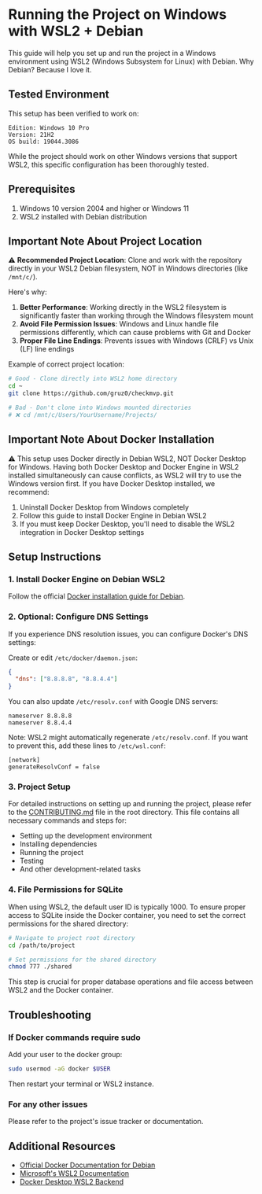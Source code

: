 # Running the Project on Windows with WSL2 + Debian

This guide will help you set up and run the project in a Windows environment using WSL2 (Windows Subsystem for Linux) with Debian. Why Debian? Because I love it.

## Tested Environment

This setup has been verified to work on:

```plaintext
Edition: Windows 10 Pro
Version: 21H2
OS build: 19044.3086
```

While the project should work on other Windows versions that support WSL2, this specific configuration has been thoroughly tested.

## Prerequisites

1. Windows 10 version 2004 and higher or Windows 11
2. WSL2 installed with Debian distribution

## Important Note About Project Location

⚠️ **Recommended Project Location**: Clone and work with the repository directly in your WSL2 Debian filesystem, NOT in Windows directories (like `/mnt/c/`).

Here's why:

1. **Better Performance**: Working directly in the WSL2 filesystem is significantly faster than working through the Windows filesystem mount
2. **Avoid File Permission Issues**: Windows and Linux handle file permissions differently, which can cause problems with Git and Docker
3. **Proper File Line Endings**: Prevents issues with Windows (CRLF) vs Unix (LF) line endings

Example of correct project location:

```bash
# Good - Clone directly into WSL2 home directory
cd ~
git clone https://github.com/gruz0/checkmvp.git

# Bad - Don't clone into Windows mounted directories
# ❌ cd /mnt/c/Users/YourUsername/Projects/
```

## Important Note About Docker Installation

⚠️ This setup uses Docker directly in Debian WSL2, NOT Docker Desktop for Windows. Having both Docker Desktop and Docker Engine in WSL2 installed simultaneously can cause conflicts, as WSL2 will try to use the Windows version first. If you have Docker Desktop installed, we recommend:

1. Uninstall Docker Desktop from Windows completely
2. Follow this guide to install Docker Engine in Debian WSL2
3. If you must keep Docker Desktop, you'll need to disable the WSL2 integration in Docker Desktop settings

## Setup Instructions

### 1. Install Docker Engine on Debian WSL2

Follow the official [Docker installation guide for Debian](https://docs.docker.com/engine/install/debian/).

### 2. Optional: Configure DNS Settings

If you experience DNS resolution issues, you can configure Docker's DNS settings:

Create or edit `/etc/docker/daemon.json`:

```json
{
  "dns": ["8.8.8.8", "8.8.4.4"]
}
```

You can also update `/etc/resolv.conf` with Google DNS servers:

```plaintext
nameserver 8.8.8.8
nameserver 8.8.4.4
```

Note: WSL2 might automatically regenerate `/etc/resolv.conf`. If you want to prevent this, add these lines to `/etc/wsl.conf`:

```plaintext
[network]
generateResolvConf = false
```

### 3. Project Setup

For detailed instructions on setting up and running the project, please refer to the [CONTRIBUTING.md](./CONTRIBUTING.md) file in the root directory. This file contains all necessary commands and steps for:

- Setting up the development environment
- Installing dependencies
- Running the project
- Testing
- And other development-related tasks

### 4. File Permissions for SQLite

When using WSL2, the default user ID is typically 1000. To ensure proper access to SQLite inside the Docker container, you need to set the correct permissions for the shared directory:

```bash
# Navigate to project root directory
cd /path/to/project

# Set permissions for the shared directory
chmod 777 ./shared
```

This step is crucial for proper database operations and file access between WSL2 and the Docker container.

## Troubleshooting

### If Docker commands require sudo

Add your user to the docker group:

```bash
sudo usermod -aG docker $USER
```

Then restart your terminal or WSL2 instance.

### For any other issues

Please refer to the project's issue tracker or documentation.

## Additional Resources

- [Official Docker Documentation for Debian](https://docs.docker.com/engine/install/debian/)
- [Microsoft's WSL2 Documentation](https://learn.microsoft.com/en-us/windows/wsl/)
- [Docker Desktop WSL2 Backend](https://docs.docker.com/desktop/features/wsl/)
